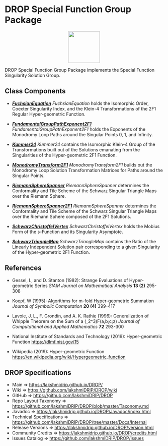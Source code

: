 # DROP Special Function Group Package

<p align="center"><img src="https://github.com/lakshmiDRIP/DROP/blob/master/DRIP_Logo.gif?raw=true" width="100"></p>

DROP Special Function Group Package implements the Special Function Singularity Solution Group.


## Class Components

 * [***FuchsianEquation***](https://github.com/lakshmiDRIP/DROP/tree/master/src/main/java/org/drip/specialfunction/group/FuchsianEquation.java)
 <i>FuchsianEquation</i> holds the Isomorphic Order, Coexter Singularity Index, and the Klein-4 Transformations of the 2F1 Regular Hyper-geometric Function.

 * [***FundamentalGroupPathExponent2F1***](https://github.com/lakshmiDRIP/DROP/tree/master/src/main/java/org/drip/specialfunction/group/FundamentalGroupPathExponent2F1.java)
 <i>FundamentalGroupPathExponent2F1</i> holds the Exponents of the Monodromy Loop Paths around the Singular Points 0, 1, and Infinity.

 * [***Kummer24***](https://github.com/lakshmiDRIP/DROP/tree/master/src/main/java/org/drip/specialfunction/group/Kummer24.java)
 <i>Kummer24</i> contains the Isomorphic Klein-4 Group of the Transformations built out of the Solutions emanating from the Singularities of the Hyper-geometric 2F1 Function.

 * [***MonodromyTransform2F1***](https://github.com/lakshmiDRIP/DROP/tree/master/src/main/java/org/drip/specialfunction/group/MonodromyTransform2F1.java)
 <i>MonodromyTransform2F1</i> builds out the Monodromy Loop Solution Transformation Matrices for Paths around the Singular Points.

 * [***RiemannSphereSpanner***](https://github.com/lakshmiDRIP/DROP/tree/master/src/main/java/org/drip/specialfunction/group/RiemannSphereSpanner.java)
 <i>RiemannSphereSpanner</i> determines the Conformality and Tile Scheme of the Schwarz Singular Triangle Maps over the Riemann Sphere.

 * [***RiemannSphereSpanner2F1***](https://github.com/lakshmiDRIP/DROP/tree/master/src/main/java/org/drip/specialfunction/group/RiemannSphereSpanner2F1.java)
 <i>RiemannSphereSpanner</i> determines the Conformality and Tile Scheme of the Schwarz Singular Triangle Maps over the Riemann Sphere composed of the 2F1 Solutions.

 * [***SchwarzChristoffelVertex***](https://github.com/lakshmiDRIP/DROP/tree/master/src/main/java/org/drip/specialfunction/group/SchwarzChristoffelVertex.java)
 <i>SchwarzChristoffelVertex</i> holds the Mobius Form of the s-Function and its Singularity Asymptote.

 * [***SchwarzTriangleMap***](https://github.com/lakshmiDRIP/DROP/tree/master/src/main/java/org/drip/specialfunction/group/SchwarzTriangleMap.java)
 <i>SchwarzTriangleMap</i> contains the Ratio of the Linearly Independent Solution pair corresponding to a given Singularity of the Hyper-geometric 2F1 Function.


## References

 * Gessel, I., and D. Stanton (1982): Strange Evaluations of Hyper-geometric Series <i>SIAM Journal on Mathematical Analysis</i> <b>13 (2)</b> 295-308

 * Koepf, W (1995): Algorithms for m-fold Hyper-geometric Summation <i>Journal of Symbolic Computation</i> <b>20 (4)</b> 399-417

 * Lavoie, J. L., F. Grondin, and A. K. Rathie (1996): Generalization of Whipple Theorem on the Sum of a (_2^3)F(a,b;c;z) <i>Journal of Computational and Applied Mathematics</i> <b>72</b> 293-300

 * National Institute of Standards and Technology (2019): Hyper-geometric Function https://dlmf.nist.gov/15

 * Wikipedia (2019): Hyper-geometric Function https://en.wikipedia.org/wiki/Hypergeometric_function


## DROP Specifications

 * Main                     => https://lakshmidrip.github.io/DROP/
 * Wiki                     => https://github.com/lakshmiDRIP/DROP/wiki
 * GitHub                   => https://github.com/lakshmiDRIP/DROP
 * Repo Layout Taxonomy     => https://github.com/lakshmiDRIP/DROP/blob/master/Taxonomy.md
 * Javadoc                  => https://lakshmidrip.github.io/DROP/Javadoc/index.html
 * Technical Specifications => https://github.com/lakshmiDRIP/DROP/tree/master/Docs/Internal
 * Release Versions         => https://lakshmidrip.github.io/DROP/version.html
 * Community Credits        => https://lakshmidrip.github.io/DROP/credits.html
 * Issues Catalog           => https://github.com/lakshmiDRIP/DROP/issues
